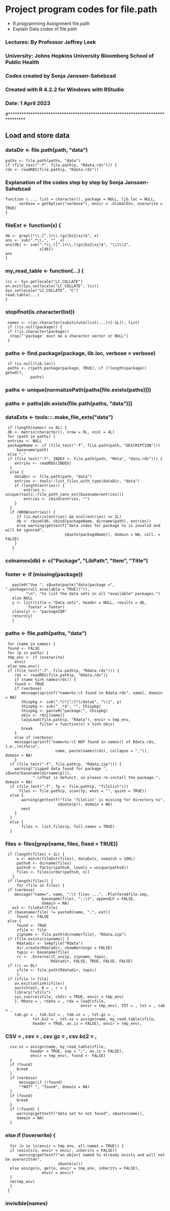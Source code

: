 # Project program codes for file.path
- R.programming Assignment file.path
- Explain Data codes of file.path
###   Lectures: By Professor Jeffrey Leek
###   University: Johns Hopkins University Bloomberg School of Public Health
###   Codes created by Sonja Janssen-Sahebzad
###   Created with R 4.2.2 for Windows with RStudio
###   Date:  1 April 2023

#*******************************************************************************
## Load and store data
### dataDir <- file.path(path, "data")
    paths <- file.path(paths, "data")
    if (file_test("-f", file.path(p, "Rdata.rds"))) {
    rds <- readRDS(file.path(p, "Rdata.rds"))

### Explanation of the codes step by step by Sonja Janssen-Sahebzad

    function (..., list = character(), package = NULL, lib.loc = NULL, 
          verbose = getOption("verbose"), envir = .GlobalEnv, overwrite = TRUE)   
    {
### fileExt <- function(x) {
    db <- grepl("\\.[^.]+\\.(gz|bz2|xz)$", x)
    ans <- sub(".*\\.", "", x)
    ans[db] <- sub(".*\\.([^.]+\\.)(gz|bz2|xz)$", "\\1\\2", 
                   x[db])
    ans
    }
###  my_read_table <- function(...) {
    lcc <- Sys.getlocale("LC_COLLATE")
    on.exit(Sys.setlocale("LC_COLLATE", lcc))
    Sys.setlocale("LC_COLLATE", "C")
    read.table(...)
    }
###  stopifnot(is.character(list))
     names <- c(as.character(substitute(list(...))[-1L]), list)
     if (!is.null(package)) {
     if (!is.character(package)) 
      stop("'package' must be a character vector or NULL")
     }
###  paths <- find.package(package, lib.loc, verbose = verbose)
     if (is.null(lib.loc)) 
     paths <- c(path.package(package, TRUE), if (!length(package)) getwd(), 
               paths)
###  paths <- unique(normalizePath(paths[file.exists(paths)]))
###  paths <- paths[dir.exists(file.path(paths, "data"))]
###  dataExts <- tools:::.make_file_exts("data")
     if (length(names) == 0L) {
     db <- matrix(character(), nrow = 0L, ncol = 4L)
     for (path in paths) {
     entries <- NULL
     packageName <- if (file_test("-f", file.path(path, "DESCRIPTION"))) 
         basename(path)
     else "."
     if (file_test("-f", INDEX <- file.path(path, "Meta", "data.rds"))) {
        entries <- readRDS(INDEX)
      }
      else {
        dataDir <- file.path(path, "data")
        entries <- tools::list_files_with_type(dataDir, "data")
        if (length(entries)) {
            entries <- unique(tools::file_path_sans_ext(basename(entries)))
            entries <- cbind(entries, "")
        }
      }
      if (NROW(entries)) {
         if (is.matrix(entries) && ncol(entries) == 2L) 
         db <- rbind(db, cbind(packageName, dirname(path), entries))
         else warning(gettextf("data index for package %s is invalid and will be ignored", 
                              sQuote(packageName)), domain = NA, call. = FALSE)
        }
       }
  ###  colnames(db) <- c("Package", "LibPath", "Item", "Title")
  ###  footer <- if (missing(package)) 
       paste0("Use ", sQuote(paste("data(package =", ".packages(all.available = TRUE))")), 
             "\n", "to list the data sets in all *available* packages.")
       else NULL
       y <- list(title = "Data sets", header = NULL, results = db, 
              footer = footer)
       class(y) <- "packageIQR"
       return(y)
       }
###  paths <- file.path(paths, "data")
     for (name in names) {
     found <- FALSE
     for (p in paths) {
     tmp_env <- if (overwrite) 
        envir
     else new.env()
     if (file_test("-f", file.path(p, "Rdata.rds"))) {
        rds <- readRDS(file.path(p, "Rdata.rds"))
        if (name %in% names(rds)) {
        found <- TRUE
        if (verbose) 
           message(sprintf("name=%s:\t found in Rdata.rds", name), domain = NA)
           thispkg <- sub(".*/([^/]*)/data$", "\\1", p)
           thispkg <- sub("_.*$", "", thispkg)
           thispkg <- paste0("package:", thispkg)
           objs <- rds[[name]]
           lazyLoad(file.path(p, "Rdata"), envir = tmp_env, 
                   filter = function(x) x %in% objs)
           break
        }
        else if (verbose) 
        message(sprintf("name=%s:\t NOT found in names() of Rdata.rds, i.e.,\n\t%s\n", 
                          name, paste(names(rds), collapse = ",")),  domain = NA)
        }
      if (file_test("-f", file.path(p, "Rdata.zip"))) {
        warning("zipped data found for package ", sQuote(basename(dirname(p))), 
                ".\nThat is defunct, so please re-install the package.", domain = NA)
      if (file_test("-f", fp <- file.path(p, "filelist"))) 
          files <- file.path(p, scan(fp, what = "", quiet = TRUE))
      else {
           warning(gettextf("file 'filelist' is missing for directory %s", 
                           sQuote(p)), domain = NA)
           next
        }
      }
      else {
           files <- list.files(p, full.names = TRUE)
      }
 ### files <- files[grep(name, files, fixed = TRUE)]
     if (length(files) > 1L) {
         o <- match(fileExt(files), dataExts, nomatch = 100L)
         paths0 <- dirname(files)
         paths0 <- factor(paths0, levels = unique(paths0))
         files <- files[order(paths0, o)]
       }
     if (length(files)) {
         for (file in files) {
     if (verbose) 
        message("name=", name, ":\t file= ...", .Platform$file.sep, 
                    basename(file), "::\t", appendLF = FALSE, 
                    domain = NA)
       ext <- fileExt(file)
     if (basename(file) != paste0(name, ".", ext)) 
         found <- FALSE
     else {
         found <- TRUE
         zfile <- file
         zipname <- file.path(dirname(file), "Rdata.zip")
     if (file.exists(zipname)) {
         Rdatadir <- tempfile("Rdata")
         dir.create(Rdatadir, showWarnings = FALSE)
         topic <- basename(file)
         rc <- .External(C_unzip, zipname, topic, 
                        Rdatadir, FALSE, TRUE, FALSE, FALSE)
     if (rc == 0L) 
         zfile <- file.path(Rdatadir, topic)
         }
     if (zfile != file) 
        on.exit(unlink(zfile))
        switch(ext, R = , r = {
        library("utils")
        sys.source(zfile, chdir = TRUE, envir = tmp_env)
        }, RData = , rdata = , rda = load(zfile, 
                                     envir = tmp_env), TXT = , txt = , tab = , 
        tab.gz = , tab.bz2 = , tab.xz = , txt.gz = , 
                txt.bz2 = , txt.xz = assign(name, my_read_table(zfile, 
                header = TRUE, as.is = FALSE), envir = tmp_env), 
  ### CSV = , csv = , csv.gz = , csv.bz2 = , 
      csv.xz = assign(name, my_read_table(zfile, 
               header = TRUE, sep = ";", as.is = FALSE), 
               envir = tmp_env), found <- FALSE)
      }
      if (found) 
         break
      }
      if (verbose) 
          message(if (!found) 
          "*NOT* ", "found", domain = NA)
      }
      if (found) 
         break
      }
      if (!found) {
         warning(gettextf("data set %s not found", sQuote(name)), 
         domain = NA)
      }
  ### else if (!overwrite) {
      for (o in ls(envir = tmp_env, all.names = TRUE)) {
      if (exists(o, envir = envir, inherits = FALSE)) 
          warning(gettextf("an object named %s already exists and will not be overwritten", 
                           sQuote(o)))
      else assign(o, get(o, envir = tmp_env, inherits = FALSE), 
                    envir = envir)
      }
      rm(tmp_env)
      }
     }
### invisible(names)
